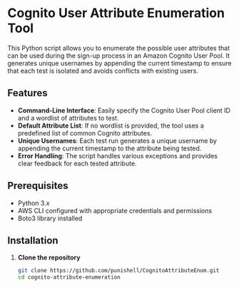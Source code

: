 # Cognito User Attribute Enumeration Tool

This Python script allows you to enumerate the possible user attributes that can be used during the sign-up process in an Amazon Cognito User Pool. It generates unique usernames by appending the current timestamp to ensure that each test is isolated and avoids conflicts with existing users.

## Features

- **Command-Line Interface**: Easily specify the Cognito User Pool client ID and a wordlist of attributes to test.
- **Default Attribute List**: If no wordlist is provided, the tool uses a predefined list of common Cognito attributes.
- **Unique Usernames**: Each test run generates a unique username by appending the current timestamp to the attribute being tested.
- **Error Handling**: The script handles various exceptions and provides clear feedback for each tested attribute.

## Prerequisites

- Python 3.x
- AWS CLI configured with appropriate credentials and permissions
- Boto3 library installed

## Installation

1. **Clone the repository** 

   ```bash
   git clone https://github.com/punishell/CognitoAttributeEnum.git
   cd cognito-attribute-enumeration
   ```
